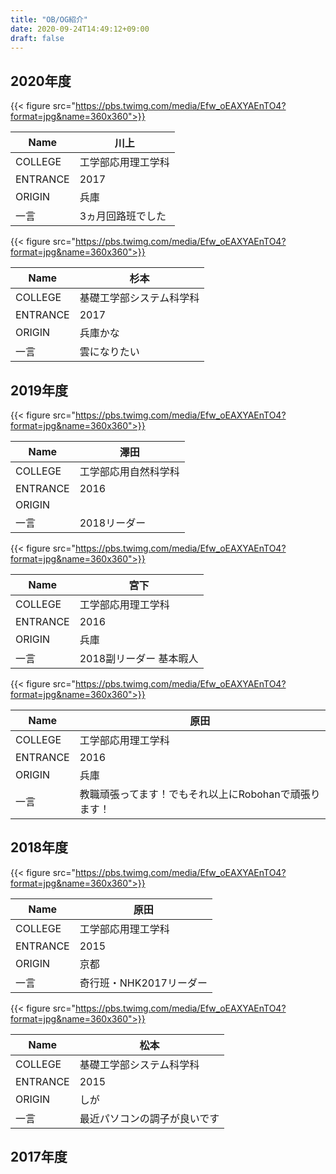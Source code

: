 ```yaml
---
title: "OB/OG紹介"
date: 2020-09-24T14:49:12+09:00
draft: false
---
```


## 2020年度

{{< figure src="https://pbs.twimg.com/media/Efw_oEAXYAEnTO4?format=jpg&name=360x360">}}

| Name     | 川上               |
| -------- | ------------------ |
| COLLEGE  | 工学部応用理工学科 |
| ENTRANCE | 2017               |
| ORIGIN   | 兵庫               |
| 一言     | 3ヵ月回路班でした  |

{{< figure src="https://pbs.twimg.com/media/Efw_oEAXYAEnTO4?format=jpg&name=360x360">}}

| Name     | 杉本                     |
| -------- | ------------------------ |
| COLLEGE  | 基礎工学部システム科学科 |
| ENTRANCE | 2017                     |
| ORIGIN   | 兵庫かな                 |
| 一言     | 雲になりたい             |

## 2019年度

{{< figure src="https://pbs.twimg.com/media/Efw_oEAXYAEnTO4?format=jpg&name=360x360">}}

| Name     | 澤田                 |
| -------- | -------------------- |
| COLLEGE  | 工学部応用自然科学科 |
| ENTRANCE | 2016                 |
| ORIGIN   |                      |
| 一言     | 2018リーダー         |

{{< figure src="https://pbs.twimg.com/media/Efw_oEAXYAEnTO4?format=jpg&name=360x360">}}

| Name     | 宮下                    |
| -------- | ----------------------- |
| COLLEGE  | 工学部応用理工学科      |
| ENTRANCE | 2016                    |
| ORIGIN   | 兵庫                    |
| 一言     | 2018副リーダー 基本暇人 |

{{< figure src="https://pbs.twimg.com/media/Efw_oEAXYAEnTO4?format=jpg&name=360x360">}}

| Name     | 原田                                                  |
| -------- | ----------------------------------------------------- |
| COLLEGE  | 工学部応用理工学科                                    |
| ENTRANCE | 2016                                                  |
| ORIGIN   | 兵庫                                                  |
| 一言     | 教職頑張ってます！でもそれ以上にRobohanで頑張ります！ |

## 2018年度

{{< figure src="https://pbs.twimg.com/media/Efw_oEAXYAEnTO4?format=jpg&name=360x360">}}

| Name     | 原田                    |
| -------- | ----------------------- |
| COLLEGE  | 工学部応用理工学科      |
| ENTRANCE | 2015                    |
| ORIGIN   | 京都                    |
| 一言     | 奇行班・NHK2017リーダー |

{{< figure src="https://pbs.twimg.com/media/Efw_oEAXYAEnTO4?format=jpg&name=360x360">}}

| Name     | 松本                         |
| -------- | ---------------------------- |
| COLLEGE  | 基礎工学部システム科学科     |
| ENTRANCE | 2015                         |
| ORIGIN   | しが                         |
| 一言     | 最近パソコンの調子が良いです |

## 2017年度
